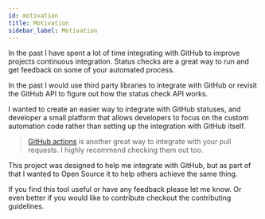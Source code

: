 ```yaml
---
id: motivation
title: Motivation
sidebar_label: Motivation
---
```


In the past I have spent a lot of time integrating with GitHub to improve projects continuous integration. Status checks are a great way to run and get feedback on some of your automated process.

In the past I would use third party libraries to integrate with GitHub or revisit the GitHub API to figure out how the status check API works.

I wanted to create an easier way to integrate with GitHub statuses, and developer a small platform that allows developers to focus on the custom automation code rather than setting up the integration with GitHub itself.

> [GitHub actions](https://github.com/features/actions) is another great way to integrate with your pull requests. I highly recommend checking them out too.

This project was designed to help me integrate with GitHub, but as part of that I wanted to Open Source it to help others achieve the same thing.

If you find this tool useful or have any feedback please let me know. Or even better if you would like to contribute checkout the contributing guidelines.
